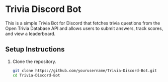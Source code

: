 # Trivia Discord Bot

This is a simple Trivia Bot for Discord that fetches trivia questions from the Open Trivia Database API and allows users to submit answers, track scores, and view a leaderboard.

## Setup Instructions

1. Clone the repository.
   ```bash
   git clone https://github.com/yourusername/Trivia-Discord-Bot.git
   cd Trivia-Discord-Bot
